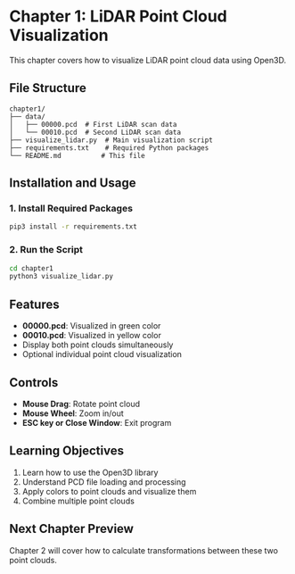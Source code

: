 # Chapter 1: LiDAR Point Cloud Visualization

This chapter covers how to visualize LiDAR point cloud data using Open3D.

## File Structure
```
chapter1/
├── data/
│   ├── 00000.pcd  # First LiDAR scan data
│   └── 00010.pcd  # Second LiDAR scan data
├── visualize_lidar.py  # Main visualization script
├── requirements.txt    # Required Python packages
└── README.md          # This file
```

## Installation and Usage

### 1. Install Required Packages
```bash
pip3 install -r requirements.txt
```

### 2. Run the Script
```bash
cd chapter1
python3 visualize_lidar.py
```

## Features
- **00000.pcd**: Visualized in green color
- **00010.pcd**: Visualized in yellow color
- Display both point clouds simultaneously
- Optional individual point cloud visualization

## Controls
- **Mouse Drag**: Rotate point cloud
- **Mouse Wheel**: Zoom in/out
- **ESC key or Close Window**: Exit program

## Learning Objectives
1. Learn how to use the Open3D library
2. Understand PCD file loading and processing
3. Apply colors to point clouds and visualize them
4. Combine multiple point clouds

## Next Chapter Preview
Chapter 2 will cover how to calculate transformations between these two point clouds.
